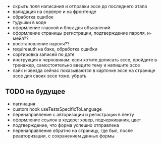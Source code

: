 - скрыть поля написания и отправки эссе до последнего этапа
- валидация на сервере и на фронтенде
- обработка ошибок
- тудушки в коде
- оформление главной и блок для объявлений
- оформление страницы регистрации, подтверждение пароля, и-мейл??
- восстановление пароля??
- requireauth на бэке, обработка ошибки
- сортировка записей по дате
- инструкция к черновикам: если хотите дописать эссе, пройдите в тренажер, самостоятельно введите тему и напишите эссе
- лайк и звезда сейчас показываются в карточке эссе на странице эссе для своих эссе тоже. убрать

## TODO на будущее

- пагинация
- custom hook useTestsSpecificToLanguage
- перенаправление с авторизации и регистрации в ленту
- оформление ссылок в хедере: ховер, подчеркивания, цвет
- подтверждение, что форма успешно отправлена
- перенаправление обратно на страницу, где был, после реавторизации, с сохранением данных формы
